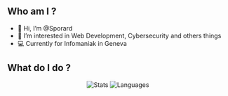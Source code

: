 ## Who am I ?
- 👋 Hi, I’m @Sporard
- 👀 I’m interested in Web Development, Cybersecurity and others things 
- 💻 Currently for Infomaniak in Geneva

## What do I do ?

<p align="center">
  <img alt="Stats" src="https://github-readme-stats.vercel.app/api?username=sporard&show_icons=true&count_private=true&theme=darcula&hide_border=true&hide=issues,contribs&bg_color=00000000">
  <img alt="Languages" src="https://github-readme-stats.vercel.app/api/top-langs/?username=sporard&layout=compact&hide_border=true&bg_color=00000000">
</p>


<!---
Sporard/Sporard is a ✨ special ✨ repository because its `README.md` (this file) appears on your GitHub profile.
You can click the Preview link to take a look at your changes.
--->
